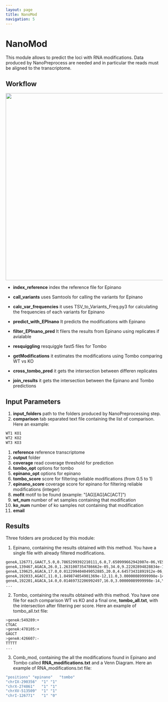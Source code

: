 ```yaml
---
layout: page
title: NanoMod
navigation: 5
---
```


# NanoMod
This module allows to predict the loci with RNA modifications. Data produced by NanoPreprocess are needed and in particular the reads must be aligned to the transcriptome.

## Workflow

<img src="https://raw.githubusercontent.com/biocorecrg/master_of_pores/master/docs/dag_mod.png" width="600" align="middle">


* **index_reference** index the reference file for Epinano
* **call_variants** uses Samtools for calling the variants for Epinano
* **calc_var_frequencies** it uses TSV_to_Variants_Freq.py3 for calculating the frequencies of each variants for Epinano
* **predict_with_EPInano** It predicts the modifications with Epinano
* **filter_EPInano_pred** It filers the results from Epinano using replicates if avialable

* **resquiggling** resquiggle fast5 files for Tombo
* **getModifications** it estimates the modifications using Tombo comparing WT vs KO
* **cross_tombo_pred** it gets the intersection between differen replicates
* **join_results** it gets the intersection between the Epinano and Tombo predictions

## Input Parameters
1. **input_folders** path to the folders produced by NanoPreprocessing step.
1. **comparison** tab separated text file containing the list of comparison. Here an example:
```bash
WT1 KO1
WT2 KO2
WT3 KO3
```
1. **reference** reference transcriptome
1. **output** folder
1. **coverage** read coverage threshold for prediction
1. **tombo_opt** options for tombo
1. **epinano_opt** options for epinano
1. **tombo_score** score for filtering reliable modifications (from 0.5 to 1)
1. **epinano_score** coverage score for epinano for filtering reliable modifications (integer)
1. **mofit** motif to be found (example: "[AG][AG]AC[ACT]")
1. **wt_num** number of wt samples containing that modification
1. **ko_num** number of ko samples not containing that modification
1. **email**

## Results
Three folders are produced by this module:

1. Epinano, containing the results obtained with this method. You have a single file with already filtered modifications. 

```bash
geneA,126771,GAACT,5.0,0.7865299392210111,6.0,7.650999662942007e-06,YES
geneA,139467,AGACA,26.0,1.2631007354786662e-05,34.0,9.22202894828834e-14,YES
geneA,139625,AGACA,17.0,0.012299404049052885,20.0,4.64573431891912e-06,YES
geneA,192033,AGACC,11.0,1.849874054901369e-12,11.0,3.00000089999998e-14,YES
geneA,192201,AGACA,14.0,0.01469732206992497,16.0,3.00000089999998e-14,YES
...
```
2. Tombo, containing the results obtained with this method. You have one file for each comparison WT vs KO and a final one, **tombo_all.txt**, with the intersection after filtering per score. Here an example of tombo_all.txt file:

```bash
>geneA:549289:+
CTGAC
>geneA:478105:+
GAGCT
>geneA:426607:-
TTTTT
...
```

3. Comb_mod, containing the all the modifications found in Epinano and Tombo called **RNA_modifications.txt** and a Venn Diagram. Here an example of RNA_modifications.txt file:


```bash
"positions"	"epinano"	"tombo"
"chrIX-290356"	"1"	"1"
"chrX-274861"	"1"	"1"
"chrXV-513509"	"1"	"1"
"chrI-126771"	"1"	"0"
```
